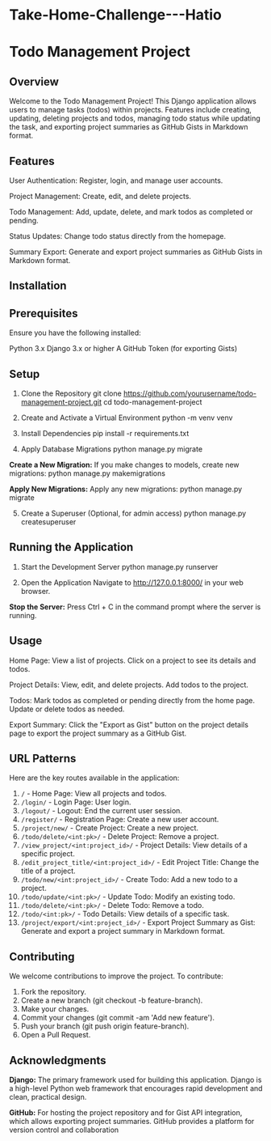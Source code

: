 # Take-Home-Challenge---Hatio
 
# Todo Management Project
## Overview
Welcome to the Todo Management Project! This Django application allows users to manage tasks (todos) within projects. Features include creating, updating, deleting projects and todos, managing todo status while updating the task, and exporting project summaries as GitHub Gists in Markdown format.

## Features
User Authentication: Register, login, and manage user accounts.

Project Management: Create, edit, and delete projects.

Todo Management: Add, update, delete, and mark todos as completed or pending.

Status Updates: Change todo status directly from the homepage.

Summary Export: Generate and export project summaries as GitHub Gists in Markdown format.

## Installation
## Prerequisites
Ensure you have the following installed:

Python 3.x
Django 3.x or higher
A GitHub Token (for exporting Gists)


## Setup
 1. Clone the Repository
git clone https://github.com/yourusername/todo-management-project.git
cd todo-management-project

 2. Create and Activate a Virtual Environment
python -m venv venv

 3. Install Dependencies
pip install -r requirements.txt

 4. Apply Database Migrations
python manage.py migrate

**Create a New Migration:** If you make changes to models, create new migrations:
 python manage.py makemigrations
 
 **Apply New Migrations:** Apply any new migrations:
 python manage.py migrate
 
 5. Create a Superuser (Optional, for admin access)
python manage.py createsuperuser

## Running the Application
 1. Start the Development Server
python manage.py runserver

 2. Open the Application
Navigate to http://127.0.0.1:8000/ in your web browser.

**Stop the Server:** Press Ctrl + C in the command prompt where the server is running.


## Usage
Home Page: View a list of projects. Click on a project to see its details and todos.

Project Details: View, edit, and delete projects. Add todos to the project.

Todos: Mark todos as completed or pending directly from the home page. Update or delete todos as needed.

Export Summary: Click the "Export as Gist" button on the project details page to export the project summary as a GitHub Gist.


## URL Patterns
Here are the key routes available in the application:

 1. `/` - Home Page: View all projects and todos.
 2. `/login/` - Login Page: User login.
 3. `/logout/` - Logout: End the current user session.
 4. `/register/` - Registration Page: Create a new user account.
 5. `/project/new/` - Create Project: Create a new project.
 6. `/todo/delete/<int:pk>/` - Delete Project: Remove a project.
 7. `/view_project/<int:project_id>/` - Project Details: View details of a specific project.
 8. `/edit_project_title/<int:project_id>/` - Edit Project Title: Change the title of a project.
 9. `/todo/new/<int:project_id>/` - Create Todo: Add a new todo to a project.
 10. `/todo/update/<int:pk>/` - Update Todo: Modify an existing todo.
 11. `/todo/delete/<int:pk>/` - Delete Todo: Remove a todo.
 12. `/todo/<int:pk>/` - Todo Details: View details of a specific task.
 13. `/project/export/<int:project_id>/` - Export Project Summary as Gist: Generate and export a project summary in Markdown format.


## Contributing
We welcome contributions to improve the project. To contribute:

 1. Fork the repository.
 2. Create a new branch (git checkout -b feature-branch).
 3. Make your changes.
 4. Commit your changes (git commit -am 'Add new feature').
 5. Push your branch (git push origin feature-branch).
 6. Open a Pull Request.


## Acknowledgments
**Django:** The primary framework used for building this application. Django is a high-level Python web framework that encourages rapid development and clean, practical design.

**GitHub:** For hosting the project repository and for Gist API integration, which allows exporting project summaries. GitHub provides a platform for version control and collaboration
